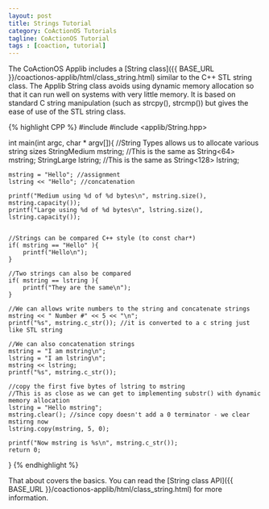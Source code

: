 ```yaml
---
layout: post
title: Strings Tutorial
category: CoActionOS Tutorials
tagline: CoActionOS Tutorial
tags : [coaction, tutorial]
---
```

The CoActionOS Applib includes a 
[String class]({{ BASE_URL }}/coactionos-applib/html/class_string.html) 
similar to the C++ STL string class.  The Applib String class avoids 
using dynamic memory allocation so that it can run well on systems 
with very little memory.  It is based on standard C 
string manipulation (such as strcpy(), strcmp()) but gives the ease 
of use of the STL string class.

{% highlight CPP %}
#include <cstdio>
#include <applib/String.hpp>

int main(int argc, char * argv[]){
	//String Types allows us to allocate various string sizes
	StringMedium mstring; //This is the same as String<64> mstring;
	StringLarge lstring; //This is the same as String<128> lstring;

	mstring = "Hello"; //assignment
	lstring << "Hello"; //concatenation

	printf("Medium using %d of %d bytes\n", mstring.size(), mstring.capacity());
	printf("Large using %d of %d bytes\n", lstring.size(), lstring.capacity());


	//Strings can be compared C++ style (to const char*)
	if( mstring == "Hello" ){
		printf("Hello\n");
	}

	//Two strings can also be compared
	if( mstring == lstring ){
		printf("They are the same\n");
	}

	//We can allows write numbers to the string and concatenate strings
	mstring << " Number #" << 5 << "\n";
	printf("%s", mstring.c_str()); //it is converted to a c string just like STL string

	//We can also concatenation strings
	mstring = "I am mstring\n";
	lstring = "I am lstring\n";
	mstring << lstring;
	printf("%s", mstring.c_str());

	//copy the first five bytes of lstring to mstring
	//This is as close as we can get to implementing substr() with dynamic memory allocation
	lstring = "Hello mstring";
	mstring.clear(); //since copy doesn't add a 0 terminator - we clear mstirng now
	lstring.copy(mstring, 5, 0);

	printf("Now mstring is %s\n", mstring.c_str());
	return 0;
}
{% endhighlight %}

That about covers the basics.  You can read the 
[String class API]({{ BASE_URL }}/coactionos-applib/html/class_string.html) 
for more information.